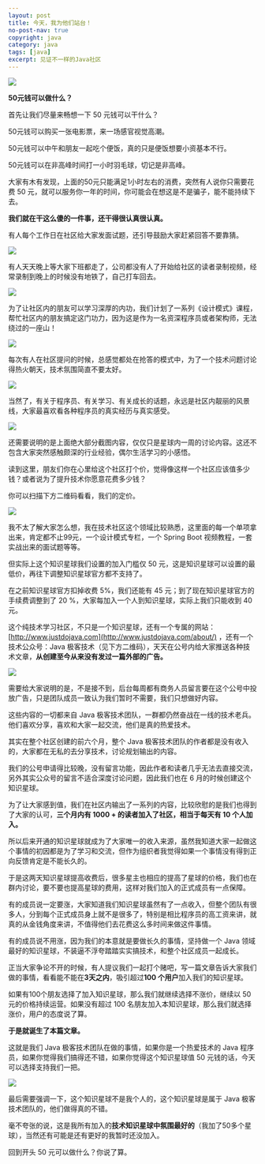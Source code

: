 ```yaml
---
layout: post
title: 今天，我为他们站台！
no-post-nav: true
copyright: java
category: java
tags: [java]
excerpt: 见证不一样的Java社区
---
```


![](http://favorites.ren/assets/images/2019/it/javageektechtwo01.jpeg)

**50元钱可以做什么？**

首先让我们尽量来畅想一下 50 元钱可以干什么？

50元钱可以购买一张电影票，来一场感官视觉高潮。

50元钱可以中午和朋友一起吃个便饭，真的只是便饭想要小资基本不行。

50元钱可以在非高峰时间打一小时羽毛球，切记是非高峰。

大家有木有发现，上面的50元只能满足1小时左右的消费，突然有人说你只需要花费 50 元，就可以服务你一年的时间，你可能会在想这是不是骗子，能不能持续下去。

**我们就在干这么傻的一件事，还干得很认真很认真。**

有人每个工作日在社区给大家发面试题，还引导鼓励大家赶紧回答不要靠猜。

![](http://favorites.ren/assets/images/2019/it/javageektechtwo02.jpeg)

有人天天晚上等大家下班都走了，公司都没有人了开始给社区的读者录制视频，经常录制到晚上的时候没有地铁了，自己打车回去。

![](http://favorites.ren/assets/images/2019/it/javageektechtwo03.jpeg)

为了让社区内的朋友可以学习深厚的内功，我们计划了一系列《设计模式》课程，帮忙社区内的朋友搞定这门功力，因为这是作为一名资深程序员或者架构师，无法绕过的一座山！

![](http://favorites.ren/assets/images/2019/it/javageektechtwo04.jpeg)


每次有人在社区提问的时候，总感觉都处在抢答的模式中，为了一个技术问题讨论得热火朝天，技术氛围简直不要太好。

![](http://favorites.ren/assets/images/2019/it/javageektechtwo05.jpeg)

当然了，有关于程序员、有关学习、有关成长的话题，永远是社区内靓丽的风景线，大家最喜欢看各种程序员的真实经历与真实感受。

![](http://favorites.ren/assets/images/2019/it/javageektechtwo06.jpeg)

还需要说明的是上面绝大部分截图内容，仅仅只是星球内一周的讨论内容。这还不包含大家突然感触颇深的行业经验，偶尔生活学习的小感悟。

读到这里，朋友们你在心里给这个社区打个价，觉得像这样一个社区应该值多少钱？或者说为了提升技术你愿意花费多少钱？

你可以扫描下方二维码看看，我们的定价。

![](http://favorites.ren/assets/images/2019/it/javageektechtwo07.jpeg)

我不太了解大家怎么想，我在技术社区这个领域比较熟悉，这里面的每一个单项拿出来，肯定都不止99元，一个设计模式专栏，一个 Spring Boot 视频教程，一套实战出来的面试题等等。

但实际上这个知识星球我们设置的加入门槛仅 50 元，这是知识星球可以设置的最低价，再往下调整知识星球官方都不支持了。

在之前知识星球官方扣掉收费 5%，我们还能有 45 元；到了现在知识星球官方的手续费调整到了 20 %，大家每加入一个人到知识星球，实际上我们只能收到 40 元。

这个纯技术学习社区，不只是一个知识星球，还有一个专属的网站：[http://www.justdojava.com](http://www.justdojava.com/about/) ，还有一个技术公众号：Java 极客技术（见下方二维码），天天在公号内给大家推送各种技术文章，**从创建至今从来没有发过一篇外部的广告。**

![](http://favorites.ren/assets/images/java.jpg)

需要给大家说明的是，不是接不到，后台每周都有商务人员留言要在这个公号中投放广告，只是团队成员一致认为我们暂时不需要，我们只想做好内容。

这些内容的一切都来自 Java 极客技术团队，一群都仍然奋战在一线的技术老兵。他们喜欢分享，喜欢和大家一起交流，他们是真的热爱技术。

其实在整个社区创建的前六个月，整个 Java 极客技术团队的作者都是没有收入的，大家都在无私的去分享技术，讨论规划输出的内容。

我们的公号申请得比较晚，没有留言功能，因此作者和读者几乎无法去直接交流，另外其实公众号的留言不适合深度讨论问题，因此我们也在 6 月的时候创建这个知识星球。

为了让大家感到值，我们在社区内输出了一系列的内容，比较欣慰的是我们也得到了大家的认可，**三个月内有 1000 + 的读者加入了社区，相当于每天有 10 个人加入。**

所以后来开通的知识星球就成为了大家唯一的收入来源，虽然我知道大家一起做这个事情的初因都是为了学习和交流，但作为组织者我觉得如果一个事情没有得到正向反馈肯定是不能长久的。

于是这两天知识星球提高收费后，很多星主也相应的提高了星球的价格，我们也在群内讨论，要不要也提高星球的费用，这样对我们加入的正式成员有一点保障。

有的成员说一定要涨，大家知道我们知识星球虽然有了一点收入，但整个团队有很多人，分到每个正式成员身上就不是很多了，特别是相比程序员的高工资来讲，就真的从金钱角度来讲，不值得他们去花费这么多时间来做这件事情。

有的成员说不用涨，因为我们的本意就是要做长久的事情，坚持做一个 Java 领域最好的知识星球，不装逼不浮夸踏踏实实搞技术，和整个社区成员一起成长。

正当大家争论不开的时候，有人提议我们一起打个赌吧，写一篇文章告诉大家我们做的事情，看看能不能在**3天之内**，吸引超过**100 个用户**加入我们的知识星球。

如果有100个朋友选择了加入知识星球，那么我们就继续选择不涨价，继续以 50 元的价格持续运营。如果没有超过 100 名朋友加入本知识星球，那么我们就选择涨价，用户的态度说了算。

**于是就诞生了本篇文章。**

这就是我们 Java 极客技术团队在做的事情，如果你是一个热爱技术的 Java 程序员，如果你觉得我们搞得还不错，如果你觉得这个知识星球值 50 元钱的话，今天可以选择支持我们一把。

![](http://favorites.ren/assets/images/2019/it/javageektechtwo07.jpeg)

最后需要强调一下，这个知识星球不是我个人的，这个知识星球是属于 Java 极客技术团队的，他们做得真的不错。

毫不夸张的说，这是我所有加入的**技术知识星球中氛围最好的**（我加了50多个星球），当然还有可能是还有更好的我暂时还没加入。

回到开头 50 元可以做什么？你说了算。